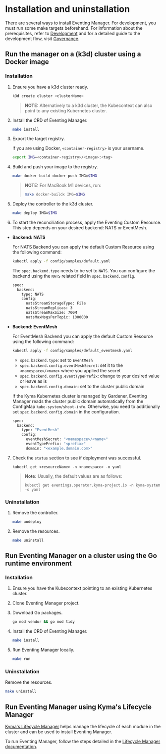 # Installation and uninstallation

There are several ways to install Eventing Manager.
For development, you must run some make targets beforehand.
For information about the prerequisites, refer to [Development](./development.md) and for a detailed guide to the development flow, visit [Governance](./governance.md).

## Run the manager on a (k3d) cluster using a Docker image

### Installation

1. Ensure you have a k3d cluster ready.
   ```sh
   k3d create cluster <clusterName>
   ```

    > **NOTE:** Alternatively to a k3d cluster, the Kubecontext can also point to any existing Kubernetes cluster.

2. Install the CRD of Eventing Manager.

   ```sh
   make install
   ```

3. Export the target registry.

   If you are using Docker, `<container-registry>` is your username.

      ```sh
      export IMG=<container-registry>/<image>:<tag>
      ```

4. Build and push your image to the registry.

   ```sh
   make docker-build docker-push IMG=$IMG
   ```

   > **NOTE:** For MacBook M1 devices, run:
   >
   >   ```sh
   >   make docker-buildx IMG=$IMG
   >   ```

5. Deploy the controller to the k3d cluster.

   ```sh
   make deploy IMG=$IMG
   ```

6. To start the reconciliation process, apply the Eventing Custom Resource.
This step depends on your desired backend: NATS or EventMesh.

  - **Backend: NATS**

    For NATS Backend you can apply the default Custom Resource using the following command:  

    ```sh
    kubectl apply -f config/samples/default.yaml
    ```
    
    The `spec.backend.type` needs to be set to `NATS`. You can configure the backend using the `NATS` related field in `spec.backend.config`.
    
    ```sh
    spec:
      backend:
        type: NATS
        config:
          natsStreamStorageType: File
          natsStreamReplicas: 3
          natsStreamMaxSize: 700M
          natsMaxMsgsPerTopic: 1000000
    ```

  - **Backend: EventMesh**

    For EventMesh Backend you can apply the default Custom Resource using the following command:

    ```sh
    kubectl apply -f config/samples/default_eventmesh.yaml
    ```
   
    - `spec.backend.type`: set to `EventMesh`
    - `spec.backend.config.eventMeshSecret`: set it to the `<namespace>/<name>` where you applied the secret
    - `spec.backend.config.eventTypePrefix`: change to your desired value or leave as is
    - `spec.backend.config.domain`: set to the cluster public domain
    
    If the Kyma Kubernetes cluster is managed by Gardener, Eventing Manager reads the cluster public domain automatically from the ConfigMap `kube-system/shoot-info`.
    Otherwise, you need to additionally set `spec.backend.config.domain` in the configuration. 

    ```sh
    spec:
      backend:
        type: "EventMesh"
        config:
          eventMeshSecret: "<namespace>/<name>"
          eventTypePrefix: "<prefix>"
          domain: "<example.domain.com>"
    ```

7. Check the `status` section to see if deployment was successful.

   ```shell
   kubectl get <resourceName> -n <namespace> -o yaml
   ```

   >**Note:** Usually, the default values are as follows:
   >
   >  ```shell
   >  kubectl get eventings.operator.kyma-project.io -n kyma-system -o yaml
   >  ```

### Uninstallation

1. Remove the controller.

   ```sh
   make undeploy
   ```

2. Remove the resources.

   ```sh
   make uninstall
   ```

## Run Eventing Manager on a cluster using the Go runtime environment

### Installation

1. Ensure you have the Kubecontext pointing to an existing Kubernetes cluster.

2. Clone Eventing Manager project.

3. Download Go packages.

   ```sh
   go mod vendor && go mod tidy
   ```

4. Install the CRD of Eventing Manager.

   ```sh
   make install
   ```

5. Run Eventing Manager locally.

   ```sh
   make run
   ```

### Uninstallation

Remove the resources.

   ```sh
   make uninstall
   ```

## Run Eventing Manager using Kyma's Lifecycle Manager

[Kyma's Lifecycle Manager](https://github.com/kyma-project/lifecycle-manager) helps manage the lifecycle of each module in the cluster and can be used to install Eventing Manager.

To run Eventing Manager, follow the steps detailed in the [Lifecycle Manager documentation](https://github.com/kyma-project/lifecycle-manager/tree/main/docs).
